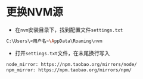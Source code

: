 # 更换NVM源
- 在`nvm`安装目录下，找到配置文件`settings.txt`
```sh
C:\Users\<用户名>\AppData\Roaming\nvm
```
- 打开`settings.txt`文件，在末尾换行写入
```sh
node_mirror: https://npm.taobao.org/mirrors/node/
npm_mirror: https://npm.taobao.org/mirrors/npm/
```
<CustomComponent />
<script setup>
import CustomComponent from '/components/html2pdf/VueToPdf.vue'
</script>
